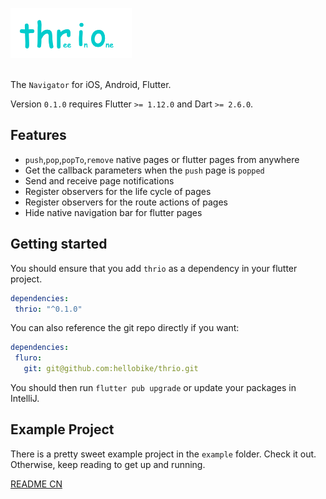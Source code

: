 ![Name](./docs/imgs/thrio.png)
<br/><br/>

The `Navigator` for iOS, Android, Flutter.

Version `0.1.0` requires Flutter `>= 1.12.0` and Dart `>= 2.6.0`. 

## Features

- `push`,`pop`,`popTo`,`remove` native pages or flutter pages from anywhere
- Get the callback parameters when the `push` page is `popped`
- Send and receive page notifications
- Register observers for the life cycle of pages
- Register observers for the route actions of pages
- Hide native navigation bar for flutter pages

## Getting started

You should ensure that you add `thrio` as a dependency in your flutter project.
```yaml
dependencies:
 thrio: "^0.1.0"
```

You can also reference the git repo directly if you want:
```yaml
dependencies:
 fluro:
   git: git@github.com:hellobike/thrio.git
```

You should then run `flutter pub upgrade` or update your packages in IntelliJ.

## Example Project

There is a pretty sweet example project in the `example` folder. Check it out. Otherwise, keep reading to get up and running.

[README CN](./docs/Feature.md)